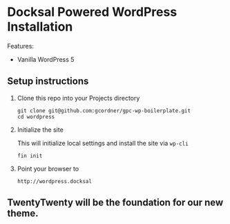 # Docksal Powered WordPress Installation

Features:

- Vanilla WordPress 5

## Setup instructions

1. Clone this repo into your Projects directory

    ```
    git clone git@github.com:gcordner/gpc-wp-boilerplate.git
    cd wordpress
    ```

1. Initialize the site

    This will initialize local settings and install the site via `wp-cli`

    ```
    fin init
    ```

1. Point your browser to

    ```
    http://wordpress.docksal
    ```
    
## TwentyTwenty will be the foundation for our new theme.


